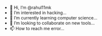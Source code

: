 - 👋 Hi, I’m @rahul11mk
- 👀 I’m interested in hacking...
- 🌱 I’m currently learning computer science...
- 💞️ I’m looking to collaborate on new tools...
- 📫 How to reach me error...

<!---
rahul11mk/rahul11mk is a ✨ special ✨ repository because its `README.md` (this file) appears on your GitHub profile.
You can click the Preview link to take a look at your changes.
--->
